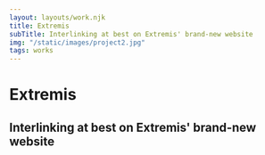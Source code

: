 ```yaml
---
layout: layouts/work.njk
title: Extremis
subTitle: Interlinking at best on Extremis' brand-new website
img: "/static/images/project2.jpg"
tags: works
---
```

# Extremis
## Interlinking at best on Extremis' brand-new website